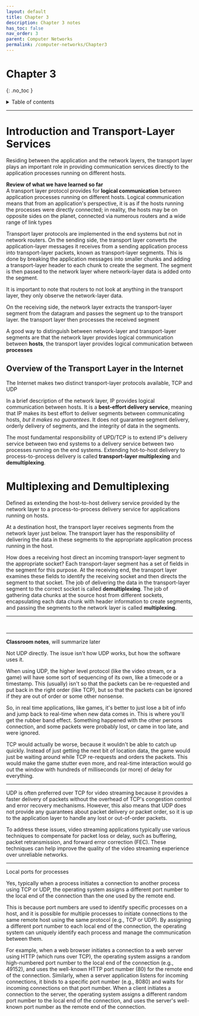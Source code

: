 ```yaml
---
layout: default
title: Chapter 3
description: Chapter 3 notes
has_toc: false
nav_order: 3
parent: Computer Networks
permalink: /computer-networks/Chapter3
---
```


# Chapter 3
{: .no_toc }

<details closed markdown="block">
  <summary>
    Table of contents
  </summary>
  {: .text-delta }
1. TOC
{:toc}
</details>

---
# Introduction and Transport-Layer Services
Residing between the application and the network layers, the transport layer plays an important role in providing communication services directly to the application processes running on different hosts.

__Review of what we have learned so far__       
A transport layer protocol provides for __logical communication__ between application processes running on different hosts. Logical communication means that from an application's perspective, it is as if the hosts running the processes were directly connected; in reality, the hosts may be on opposite sides on the planet, connected via numerous routers and a wide range of link types

Transport layer protocols are implemented in the end systems but not in network routers. On the sending side, the transport layer converts the application-layer messages it receives from a sending application process into transport-layer packets, known as transport-layer segments. This is done by breaking the application messages into smaller chunks and adding a transport-layer header to each chunk to create the segment. The segment is then passed to the network layer where network-layer data is added onto the segment. 

It is important to note that routers to not look at anything in the transport layer, they only observe the network-layer data.

On the receiving side, the network layer extracts the transport-layer segment from the datagram and passes the segment up to the transport layer. the transport layer then processes the received segment

A good way to distinguish between network-layer and transport-layer segments are that the network layer provides logical communication between __hosts__, the transport layer provides logical communication between __processes__

## Overview of the Transport Layer in the Internet
The Internet makes two distinct transport-layer protocols available, TCP and UDP

In a brief description of the network layer, IP provides logical communication between hosts. It is a __best-effort delivery service__, meaning that IP makes its best effort to deliver segments between communicating hosts, _but it makes no guarantees_. It does not guarantee segment delivery, orderly delivery of segments, and the integrity of data in the segments.

The most fundamental responsibility of UPD/TCP is to extend IP's delivery service between two end systems to a delivery service between two processes running on the end systems. Extending hot-to-host delivery to process-to-process delivery is called __transport-layer multiplexing__ and __demultiplexing__.

# Multiplexing and Demultiplexing
Defined as extending the host-to-host delivery service provided by the network layer to a process-to-process delivery service for applications running on hosts.

At a destination host, the transport layer receives segments from the network layer just below. The transport layer has the responsibility of delivering the data in these segments to the appropriate application process running in the host.

How does a receiving host direct an incoming transport-layer segment to the appropriate socket? Each transport-layer segment has a set of fields in the segment for this purpose. At the receiving end, the transport layer examines these fields to identify the receiving socket and then directs the segment to that socket. The job of delivering the data in the transport-layer segment to the correct socket is called __demultiplexing__. The job of gathering data chunks at the source host from different sockets, encapsulating each data chunk with header information to create segments, and passing the segments to the network layer is called __multiplexing__.










---

&nbsp;
&nbsp;
&nbsp;
&nbsp;
&nbsp;
&nbsp;


---
__Classroom notes__, will summarize later

Not UDP directly. The issue isn't how UDP works, but how the software uses it.

When using UDP, the higher level protocol (like the video stream, or a game) will have some sort of sequencing of its own, like a timecode or a timestamp. This (usually) isn't so that the packets can be re-requested and put back in the right order (like TCP), but so that the packets can be ignored if they are out of order or some other nonsense.

So, in real time applications, like games, it's better to just lose a bit of info and jump back to real-time when new data comes in. This is where you'll get the rubber band effect. Something happened with the other persons connection, and some packets were probably lost, or came in too late, and were ignored.

TCP would actually be worse, because it wouldn't be able to catch up quickly. Instead of just getting the next bit of location data, the game would just be waiting around while TCP re-requests and orders the packets. This would make the game stutter even more, and real-time interaction would go out the window with hundreds of milliseconds (or more) of delay for everything.

---

UDP is often preferred over TCP for video streaming because it provides a faster delivery of packets without the overhead of TCP's congestion control and error recovery mechanisms. However, this also means that UDP does not provide any guarantees about packet delivery or packet order, so it is up to the application layer to handle any lost or out-of-order packets.

To address these issues, video streaming applications typically use various techniques to compensate for packet loss or delay, such as buffering, packet retransmission, and forward error correction (FEC). These techniques can help improve the quality of the video streaming experience over unreliable networks.

---

Local ports for processes

Yes, typically when a process initiates a connection to another process using TCP or UDP, the operating system assigns a different port number to the local end of the connection than the one used by the remote end.

This is because port numbers are used to identify specific processes on a host, and it is possible for multiple processes to initiate connections to the same remote host using the same protocol (e.g., TCP or UDP). By assigning a different port number to each local end of the connection, the operating system can uniquely identify each process and manage the communication between them.

For example, when a web browser initiates a connection to a web server using HTTP (which runs over TCP), the operating system assigns a random high-numbered port number to the local end of the connection (e.g., 49152), and uses the well-known HTTP port number (80) for the remote end of the connection. Similarly, when a server application listens for incoming connections, it binds to a specific port number (e.g., 8080) and waits for incoming connections on that port number. When a client initiates a connection to the server, the operating system assigns a different random port number to the local end of the connection, and uses the server's well-known port number as the remote end of the connection.